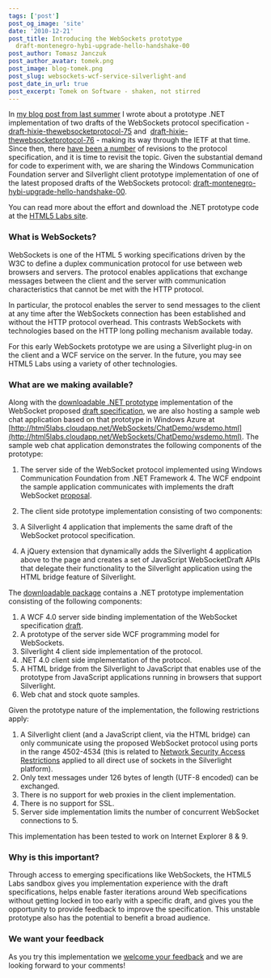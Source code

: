 ```yaml
---
tags: ['post']
post_og_image: 'site'
date: '2010-12-21'  
post_title: Introducing the WebSockets prototype
  draft-montenegro-hybi-upgrade-hello-handshake-00
post_author: Tomasz Janczuk
post_author_avatar: tomek.png
post_image: blog-tomek.png
post_slug: websockets-wcf-service-silverlight-and
post_date_in_url: true
post_excerpt: Tomek on Software - shaken, not stirred
---
```





In [my blog post from last summer](http://tomasz.janczuk.org/2010/07/silverlight-html5-websocket-client-with.html) I wrote about a prototype .NET implementation of two drafts of the WebSockets protocol specification - [draft-hixie-thewebsocketprotocol-75](http://tools.ietf.org/html/draft-hixie-thewebsocketprotocol-75) and  [draft-hixie-thewebsocketprotocol-76](http://tools.ietf.org/html/draft-hixie-thewebsocketprotocol-76) - making its way through the IETF at that time. Since then, there [have been a number](http://tools.ietf.org/wg/hybi/) of revisions to the protocol specification, and it is time to revisit the topic. Given the substantial demand for code to experiment with, we are sharing the Windows Communication Foundation server and Silverlight client prototype implementation of one of the latest proposed drafts of the WebSockets protocol: [draft-montenegro-hybi-upgrade-hello-handshake-00](http://tools.ietf.org/id/draft-montenegro-hybi-upgrade-hello-handshake-00.txt).

You can read more about the effort and download the .NET prototype code at the [HTML5 Labs site](http://html5labs.interoperabilitybridges.com/prototypes/available-for-download/websockets). 

### What is WebSockets?

WebSockets is one of the HTML 5 working specifications driven by the W3C to define a duplex communication protocol for use between web browsers and servers. The protocol enables applications that exchange messages between the client and the server with communication characteristics that cannot be met with the HTTP protocol. 

In particular, the protocol enables the server to send messages to the client at any time after the WebSockets connection has been established and without the HTTP protocol overhead. This contrasts WebSockets with technologies based on the HTTP long polling mechanism available today. 

For this early WebSockets prototype we are using a Silverlight plug-in on the client and a WCF service on the server. In the future, you may see HTML5 Labs using a variety of other technologies. 

### What are we making available?

Along with the [downloadable .NET prototype](http://html5labs.interoperabilitybridges.com/prototypes/available-for-download/websockets/html5protos_Download) implementation of the WebSocket proposed [draft specification](http://tools.ietf.org/id/draft-montenegro-hybi-upgrade-hello-handshake-00.txt), we are also hosting a sample web chat application based on that prototype in Windows Azure at [http://html5labs.cloudapp.net/WebSockets/ChatDemo/wsdemo.html](http://html5labs.cloudapp.net/WebSockets/ChatDemo/wsdemo.html). The sample web chat application demonstrates the following components of the prototype:   

1. The server side of the WebSocket protocol implemented using Windows Communication Foundation from .NET Framework 4. The WCF endpoint the sample application communicates with implements the draft WebSocket [proposal](http://tools.ietf.org/id/draft-montenegro-hybi-upgrade-hello-handshake-00.txt).  
2. The client side prototype implementation consisting of two components:      

1. A Silverlight 4 application that implements the same draft of the WebSocket protocol specification.  
2. A jQuery extension that dynamically adds the Silverlight 4 application above to the page and creates a set of JavaScript WebSocketDraft APIs that delegate their functionality to the Silverlight application using the HTML bridge feature of Silverlight.  


The [downloadable package](http://html5labs.interoperabilitybridges.com/prototypes/available-for-download/websockets/html5protos_Download) contains a .NET prototype implementation consisting of the following components: 

1. A WCF 4.0 server side binding implementation of the WebSocket specification [draft](http://tools.ietf.org/id/draft-montenegro-hybi-upgrade-hello-handshake-00.txt).  
2. A prototype of the server side WCF programming model for WebSockets.  
3. Silverlight 4 client side implementation of the protocol.  
4. .NET 4.0 client side implementation of the protocol.  
5. A HTML bridge from the Silverlight to JavaScript that enables use of the prototype from JavaScript applications running in browsers that support Silverlight.  
6. Web chat and stock quote samples.  


Given the prototype nature of the implementation, the following restrictions apply: 

1. A Silverlight client (and a JavaScript client, via the HTML bridge) can only communicate using the proposed WebSocket protocol using ports in the range 4502-4534 (this is related to [Network Security Access Restrictions](http://msdn.microsoft.com/en-us/library/cc645032(v=vs.95).aspx) applied to all direct use of sockets in the Silverlight platform).  
2. Only text messages under 126 bytes of length (UTF-8 encoded) can be exchanged.  
3. There is no support for web proxies in the client implementation.  
4. There is no support for SSL.  
5. Server side implementation limits the number of concurrent WebSocket connections to 5.  


This implementation has been tested to work on Internet Explorer 8 & 9.

### Why is this important?

Through access to emerging specifications like WebSockets, the HTML5 Labs sandbox gives you implementation experience with the draft specifications, helps enable faster iterations around Web specifications without getting locked in too early with a specific draft, and gives you the opportunity to provide feedback to improve the specification. This unstable prototype also has the potential to benefit a broad audience. 

### We want your feedback

As you try this implementation we [welcome your feedback](http://mailinglist.interoperabilitybridges.com/scripts/wa-INTEROP.exe?A0=HTML5_WEBSOCKETS) and we are looking forward to your comments! 